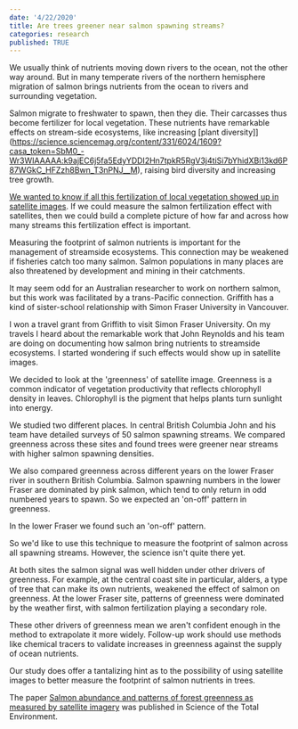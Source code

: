 ```yaml
---
date: '4/22/2020'
title: Are trees greener near salmon spawning streams?
categories: research
published: TRUE
---
```


We usually think of nutrients moving down rivers to the ocean, not the other way around. But in many temperate rivers of the northern hemisphere migration of salmon brings nutrients from the ocean to rivers and surrounding vegetation.

Salmon migrate to freshwater to spawn, then they die. Their carcasses thus become fertilizer for local vegetation. These nutrients have remarkable effects on stream-side ecosystems, like increasing [plant diversity]](https://science.sciencemag.org/content/331/6024/1609?casa_token=SbM0_-Wr3WIAAAAA:k9ajEC6j5fa5EdyYDDI2Hn7tpkR5RgV3j4tiSi7bYhidXBi13kd6P87WGkC_HFZzh8Bwn_T3nPNJ__M), raising bird diversity and increasing tree growth.

[We wanted to know if all this fertilization of local vegetation showed up in satellite images](https://www.sciencedirect.com/science/article/pii/S0048969720319616). If we could measure the salmon fertilization effect with satellites, then we could build a complete picture of how far and across how many streams this fertilization effect is important.

Measuring the footprint of salmon nutrients is important for the management of streamside ecosystems. This connection may be weakened if fisheries catch too many salmon. Salmon populations in many places are also threatened by development and mining in their catchments.

It may seem odd for an Australian researcher to work on northern salmon, but this work was facilitated by a trans-Pacific connection. Griffith has a kind of sister-school relationship with Simon Fraser University in Vancouver.

I won a travel grant from Griffith to visit Simon Fraser University. On my travels I heard about the remarkable work that John Reynolds and his team are doing on documenting how salmon bring nutrients to streamside ecosystems. I started wondering if such effects would show up in satellite images.

We decided to look at the 'greenness' of satellite image. Greenness is a common indicator of vegetation productivity that reflects chlorophyll density in leaves. Chlorophyll is the pigment that helps plants turn sunlight into energy.

We studied two different places. In central British Columbia John and his team have detailed surveys of 50 salmon spawning streams. We compared greenness across these sites and found trees were greener near streams with higher salmon spawning densities.

We also compared greenness across different years on the lower Fraser river in southern British Columbia. Salmon spawning numbers in the lower Fraser are dominated by pink salmon, which tend to only return in odd numbered years to spawn. So we expected an 'on-off' pattern in greenness.

In the lower Fraser we found such an 'on-off' pattern.

So we'd like to use this technique to measure the footprint of salmon across all spawning streams. However, the science isn't quite there yet.

At both sites the salmon signal was well hidden under other drivers of greenness. For example, at the central coast site in particular, alders, a type of tree that can make its own nutrients, weakened the effect of salmon on greenness. At the lower Fraser site, patterns of greenness were dominated by the weather first, with salmon fertilization playing a secondary role.

These other drivers of greenness mean we aren't confident enough in the method to extrapolate it more widely. Follow-up work should use methods like chemical tracers to validate increases in greenness against the supply of ocean nutrients.

Our study does offer a tantalizing hint as to the possibility of using satellite images to better measure the footprint of salmon nutrients in trees.

The paper [Salmon abundance and patterns of forest greenness as measured by satellite imagery](https://www.sciencedirect.com/science/article/pii/S0048969720319616) was published in Science of the Total Environment.   
